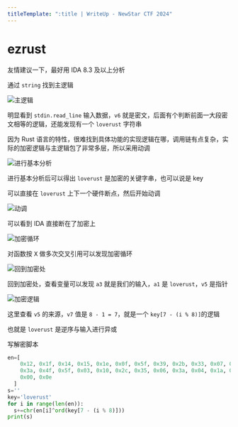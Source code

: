 ```yaml
---
titleTemplate: ":title | WriteUp - NewStar CTF 2024"
---
```


# ezrust

友情建议一下，最好用 IDA 8.3 及以上分析

通过 `string` 找到主逻辑

![主逻辑](/assets/images/wp/2024/week4/ezrust_1.png)

明显看到 `stdin.read_line` 输入数据，`v6` 就是密文，后面有个判断前面一大段密文相等的逻辑，还能发现有一个 `loverust` 字符串

因为 Rust 语言的特性，很难找到具体功能的实现逻辑在哪，调用链有点复杂，实际的加密逻辑与主逻辑包了非常多层，所以采用动调

![进行基本分析](/assets/images/wp/2024/week4/ezrust_2.png)

进行基本分析后可以得出 `loverust` 是加密的关键字串，也可以说是 key

可以直接在 `loverust` 上下一个硬件断点，然后开始动调

![动调](/assets/images/wp/2024/week4/ezrust_3.png)

可以看到 IDA 直接断在了加密上

![加密循环](/assets/images/wp/2024/week4/ezrust_4.png)

对函数按 <kbd>X</kbd> 做多次交叉引用可以发现加密循环

![回到加密处](/assets/images/wp/2024/week4/ezrust_5.png)

回到加密处，查看变量可以发现 `a3` 就是我们的输入，`a1` 是 `loverust`，`v5` 是指针

![加密逻辑](/assets/images/wp/2024/week4/ezrust_6.png)

这里查看 `v5` 的来源，`v7` 值是 `8 - 1 = 7`，就是一个 `key[7 - (i % 8)]`的逻辑

也就是 `loverust` 是逆序与输入进行异或

写解密脚本

```python
en=[
    0x12, 0x1f, 0x14, 0x15, 0x1e, 0x0f, 0x5f, 0x39, 0x2b, 0x33, 0x07, 0x41,
    0x3a, 0x4f, 0x5f, 0x03, 0x10, 0x2c, 0x35, 0x06, 0x3a, 0x04, 0x1a, 0x1f,
    0x00, 0x0e
  ]
s=''
key='loverust'
for i in range(len(en)):
  s+=chr(en[i]^ord(key[7 - (i % 8)]))
print(s)
```
